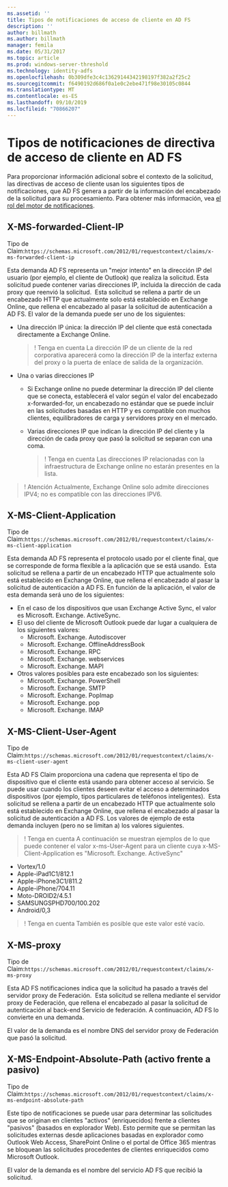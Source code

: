 ```yaml
---
ms.assetid: ''
title: Tipos de notificaciones de acceso de cliente en AD FS
description: ''
author: billmath
ms.author: billmath
manager: femila
ms.date: 05/31/2017
ms.topic: article
ms.prod: windows-server-threshold
ms.technology: identity-adfs
ms.openlocfilehash: 0b309dfe3c4c13629144342198197f382a2f25c2
ms.sourcegitcommit: f6490192d686f0a1e0c2ebe471f98e30105c0844
ms.translationtype: MT
ms.contentlocale: es-ES
ms.lasthandoff: 09/10/2019
ms.locfileid: "70866207"
---
```

# <a name="client-access-policy-claim-types-in-ad-fs"></a>Tipos de notificaciones de directiva de acceso de cliente en AD FS

Para proporcionar información adicional sobre el contexto de la solicitud, las directivas de acceso de cliente usan los siguientes tipos de notificaciones, que AD FS genera a partir de la información del encabezado de la solicitud para su procesamiento.  Para obtener más información, vea [el rol del motor de notificaciones](../technical-reference/the-role-of-the-claims-engine.md).

## <a name="x-ms-forwarded-client-ip"></a>X-MS-forwarded-Client-IP

Tipo de Claim:`https://schemas.microsoft.com/2012/01/requestcontext/claims/x-ms-forwarded-client-ip`

Esta demanda AD FS representa un "mejor intento" en la dirección IP del usuario (por ejemplo, el cliente de Outlook) que realiza la solicitud. Esta solicitud puede contener varias direcciones IP, incluida la dirección de cada proxy que reenvió la solicitud.  Esta solicitud se rellena a partir de un encabezado HTTP que actualmente solo está establecido en Exchange Online, que rellena el encabezado al pasar la solicitud de autenticación a AD FS. El valor de la demanda puede ser uno de los siguientes:


- Una dirección IP única: la dirección IP del cliente que está conectada directamente a Exchange Online.

    >! Tenga en cuenta La dirección IP de un cliente de la red corporativa aparecerá como la dirección IP de la interfaz externa del proxy o la puerta de enlace de salida de la organización.

- Una o varias direcciones IP
  - Si Exchange online no puede determinar la dirección IP del cliente que se conecta, establecerá el valor según el valor del encabezado x-forwarded-for, un encabezado no estándar que se puede incluir en las solicitudes basadas en HTTP y es compatible con muchos clientes, equilibradores de carga y servidores proxy en el mercado.
  - Varias direcciones IP que indican la dirección IP del cliente y la dirección de cada proxy que pasó la solicitud se separan con una coma.

    >! Tenga en cuenta Las direcciones IP relacionadas con la infraestructura de Exchange online no estarán presentes en la lista.


>! Atención Actualmente, Exchange Online solo admite direcciones IPV4; no es compatible con las direcciones IPV6. 


## <a name="x-ms-client-application"></a>X-MS-Client-Application

Tipo de Claim:`https://schemas.microsoft.com/2012/01/requestcontext/claims/x-ms-client-application`

Esta demanda AD FS representa el protocolo usado por el cliente final, que se corresponde de forma flexible a la aplicación que se está usando.  Esta solicitud se rellena a partir de un encabezado HTTP que actualmente solo está establecido en Exchange Online, que rellena el encabezado al pasar la solicitud de autenticación a AD FS. En función de la aplicación, el valor de esta demanda será uno de los siguientes:



- En el caso de los dispositivos que usan Exchange Active Sync, el valor es Microsoft. Exchange. ActiveSync. 
- El uso del cliente de Microsoft Outlook puede dar lugar a cualquiera de los siguientes valores:
    - Microsoft. Exchange. Autodiscover
    - Microsoft. Exchange. OfflineAddressBook
    - Microsoft. Exchange. RPC
    - Microsoft. Exchange. webservices
    - Microsoft. Exchange. MAPI
- Otros valores posibles para este encabezado son los siguientes:
    - Microsoft. Exchange. PowerShell
    - Microsoft. Exchange. SMTP
    - Microsoft. Exchange. PopImap
    - Microsoft. Exchange. pop
    - Microsoft. Exchange. IMAP

## <a name="x-ms-client-user-agent"></a>X-MS-Client-User-Agent

Tipo de Claim:`https://schemas.microsoft.com/2012/01/requestcontext/claims/x-ms-client-user-agent`

Esta AD FS Claim proporciona una cadena que representa el tipo de dispositivo que el cliente está usando para obtener acceso al servicio. Se puede usar cuando los clientes deseen evitar el acceso a determinados dispositivos (por ejemplo, tipos particulares de teléfonos inteligentes).  Esta solicitud se rellena a partir de un encabezado HTTP que actualmente solo está establecido en Exchange Online, que rellena el encabezado al pasar la solicitud de autenticación a AD FS. Los valores de ejemplo de esta demanda incluyen (pero no se limitan a) los valores siguientes.
>! Tenga en cuenta A continuación se muestran ejemplos de lo que puede contener el valor x-ms-User-Agent para un cliente cuya x-MS-Client-Application es "Microsoft. Exchange. ActiveSync"

- Vortex/1.0
- Apple-iPad1C1/812.1
- Apple-iPhone3C1/811.2
- Apple-iPhone/704.11
- Moto-DROID2/4.5.1
- SAMSUNGSPHD700/100.202
- Android/0,3

>! Tenga en cuenta También es posible que este valor esté vacío.


## <a name="x-ms-proxy"></a>X-MS-proxy

Tipo de Claim:`https://schemas.microsoft.com/2012/01/requestcontext/claims/x-ms-proxy`

Esta AD FS notificaciones indica que la solicitud ha pasado a través del servidor proxy de Federación.  Esta solicitud se rellena mediante el servidor proxy de Federación, que rellena el encabezado al pasar la solicitud de autenticación al back-end Servicio de federación. A continuación, AD FS lo convierte en una demanda. 

El valor de la demanda es el nombre DNS del servidor proxy de Federación que pasó la solicitud.

## <a name="x-ms-endpoint-absolute-path-active-vs-passive"></a>X-MS-Endpoint-Absolute-Path (activo frente a pasivo)

Tipo de Claim:`https://schemas.microsoft.com/2012/01/requestcontext/claims/x-ms-endpoint-absolute-path`

Este tipo de notificaciones se puede usar para determinar las solicitudes que se originan en clientes "activos" (enriquecidos) frente a clientes "pasivos" (basados en explorador Web). Esto permite que se permitan las solicitudes externas desde aplicaciones basadas en explorador como Outlook Web Access, SharePoint Online o el portal de Office 365 mientras se bloquean las solicitudes procedentes de clientes enriquecidos como Microsoft Outlook.

El valor de la demanda es el nombre del servicio AD FS que recibió la solicitud.
